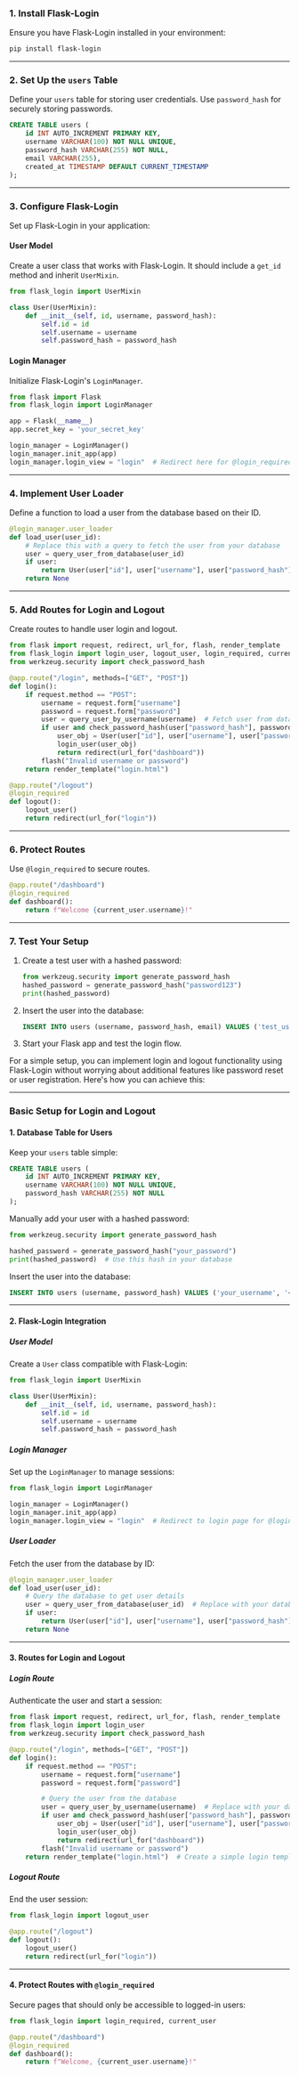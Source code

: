 
### **1. Install Flask-Login**
Ensure you have Flask-Login installed in your environment:
```bash
pip install flask-login
```

---

### **2. Set Up the `users` Table**
Define your `users` table for storing user credentials. Use `password_hash` for securely storing passwords.

```sql
CREATE TABLE users (
    id INT AUTO_INCREMENT PRIMARY KEY,
    username VARCHAR(100) NOT NULL UNIQUE,
    password_hash VARCHAR(255) NOT NULL,
    email VARCHAR(255),
    created_at TIMESTAMP DEFAULT CURRENT_TIMESTAMP
);
```

---

### **3. Configure Flask-Login**
Set up Flask-Login in your application:

#### **User Model**
Create a user class that works with Flask-Login. It should include a `get_id` method and inherit `UserMixin`.

```python
from flask_login import UserMixin

class User(UserMixin):
    def __init__(self, id, username, password_hash):
        self.id = id
        self.username = username
        self.password_hash = password_hash
```

#### **Login Manager**
Initialize Flask-Login's `LoginManager`.

```python
from flask import Flask
from flask_login import LoginManager

app = Flask(__name__)
app.secret_key = 'your_secret_key'

login_manager = LoginManager()
login_manager.init_app(app)
login_manager.login_view = "login"  # Redirect here for @login_required
```

---

### **4. Implement User Loader**
Define a function to load a user from the database based on their ID.

```python
@login_manager.user_loader
def load_user(user_id):
    # Replace this with a query to fetch the user from your database
    user = query_user_from_database(user_id)
    if user:
        return User(user["id"], user["username"], user["password_hash"])
    return None
```

---

### **5. Add Routes for Login and Logout**
Create routes to handle user login and logout.

```python
from flask import request, redirect, url_for, flash, render_template
from flask_login import login_user, logout_user, login_required, current_user
from werkzeug.security import check_password_hash

@app.route("/login", methods=["GET", "POST"])
def login():
    if request.method == "POST":
        username = request.form["username"]
        password = request.form["password"]
        user = query_user_by_username(username)  # Fetch user from database
        if user and check_password_hash(user["password_hash"], password):
            user_obj = User(user["id"], user["username"], user["password_hash"])
            login_user(user_obj)
            return redirect(url_for("dashboard"))
        flash("Invalid username or password")
    return render_template("login.html")

@app.route("/logout")
@login_required
def logout():
    logout_user()
    return redirect(url_for("login"))
```

---

### **6. Protect Routes**
Use `@login_required` to secure routes.

```python
@app.route("/dashboard")
@login_required
def dashboard():
    return f"Welcome {current_user.username}!"
```

---

### **7. Test Your Setup**
1. Create a test user with a hashed password:
   ```python
   from werkzeug.security import generate_password_hash
   hashed_password = generate_password_hash("password123")
   print(hashed_password)
   ```

2. Insert the user into the database:
   ```sql
   INSERT INTO users (username, password_hash, email) VALUES ('test_user', '<hashed_password>', 'test@example.com');
   ```

3. Start your Flask app and test the login flow.

For a simple setup, you can implement login and logout functionality using Flask-Login without worrying about additional features like password reset or user registration. Here's how you can achieve this:

---

### **Basic Setup for Login and Logout**

#### **1. Database Table for Users**
Keep your `users` table simple:
```sql
CREATE TABLE users (
    id INT AUTO_INCREMENT PRIMARY KEY,
    username VARCHAR(100) NOT NULL UNIQUE,
    password_hash VARCHAR(255) NOT NULL
);
```

Manually add your user with a hashed password:
```python
from werkzeug.security import generate_password_hash

hashed_password = generate_password_hash("your_password")
print(hashed_password)  # Use this hash in your database
```

Insert the user into the database:
```sql
INSERT INTO users (username, password_hash) VALUES ('your_username', '<hashed_password>');
```

---

#### **2. Flask-Login Integration**

##### **User Model**
Create a `User` class compatible with Flask-Login:
```python
from flask_login import UserMixin

class User(UserMixin):
    def __init__(self, id, username, password_hash):
        self.id = id
        self.username = username
        self.password_hash = password_hash
```

##### **Login Manager**
Set up the `LoginManager` to manage sessions:
```python
from flask_login import LoginManager

login_manager = LoginManager()
login_manager.init_app(app)
login_manager.login_view = "login"  # Redirect to login page for @login_required
```

##### **User Loader**
Fetch the user from the database by ID:
```python
@login_manager.user_loader
def load_user(user_id):
    # Query the database to get user details
    user = query_user_from_database(user_id)  # Replace with your database query
    if user:
        return User(user["id"], user["username"], user["password_hash"])
    return None
```

---

#### **3. Routes for Login and Logout**

##### **Login Route**
Authenticate the user and start a session:
```python
from flask import request, redirect, url_for, flash, render_template
from flask_login import login_user
from werkzeug.security import check_password_hash

@app.route("/login", methods=["GET", "POST"])
def login():
    if request.method == "POST":
        username = request.form["username"]
        password = request.form["password"]

        # Query the user from the database
        user = query_user_by_username(username)  # Replace with your database query
        if user and check_password_hash(user["password_hash"], password):
            user_obj = User(user["id"], user["username"], user["password_hash"])
            login_user(user_obj)
            return redirect(url_for("dashboard"))
        flash("Invalid username or password")
    return render_template("login.html")  # Create a simple login template
```

##### **Logout Route**
End the user session:
```python
from flask_login import logout_user

@app.route("/logout")
def logout():
    logout_user()
    return redirect(url_for("login"))
```

---

#### **4. Protect Routes with `@login_required`**
Secure pages that should only be accessible to logged-in users:
```python
from flask_login import login_required, current_user

@app.route("/dashboard")
@login_required
def dashboard():
    return f"Welcome, {current_user.username}!"
```
